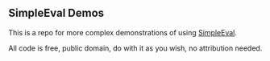 SimpleEval Demos
----

This is a repo for more complex demonstrations of using [SimpleEval](https://github.com/danthedeckie/simpleeval).

All code is free, public domain, do with it as you wish, no attribution needed.
